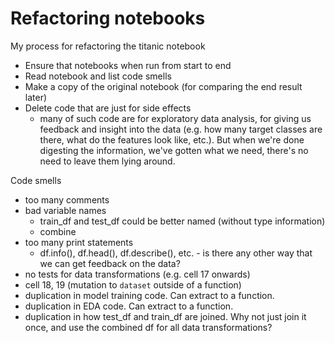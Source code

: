 # Refactoring notebooks

My process for refactoring the titanic notebook
- Ensure that notebooks when run from start to end
- Read notebook and list code smells
- Make a copy of the original notebook (for comparing the end result later)
- Delete code that are just for side effects
    - many of such code are for exploratory data analysis, for giving us feedback and insight into the data (e.g. how many target classes are there, what do the features look like, etc.). But when we're done digesting the information, we've gotten what we need, there's no need to leave them lying around.


Code smells
- too many comments
- bad variable names
    - train_df and test_df could be better named (without type information)
    - combine
- too many print statements
    - df.info(), df.head(), df.describe(), etc. - is there any other way that we can get feedback on the data?
- no tests for data transformations (e.g. cell 17 onwards)
- cell 18, 19 (mutation to `dataset` outside of a function)
- duplication in model training code. Can extract to a function.
- duplication in EDA code. Can extract to a function.
- duplication in how test_df and train_df are joined. Why not just join it once, and use the combined df for all data transformations?